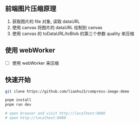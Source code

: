 ## 前端图片压缩原理

1. 获取图片的 file 对象, 读取 dataURL
2. 使用 canvas 将图片的 dataURL 绘制到 canvas
3. 使用 canvas 的 toDataURL/toBlob 的第三个参数 quality 来压缩

## 使用 webWorker

- [ ] 使用 webWorker 来压缩

## 快速开始

```sh
git clone https://github.com/liaohui5/compress-image-demo

pnpm install
pnpm run dev

# open browser and visit http://localhost:8080
# open http://localhost:8080
```
